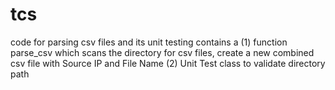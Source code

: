# tcs
code for parsing csv files and its unit testing
contains a (1) function parse_csv which scans the directory for csv files, create a new combined csv file with Source IP and File Name 
(2) Unit Test class to validate directory path
